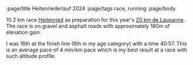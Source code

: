 :page/title Heitenriederlauf 2024
:page/tags race, running
:page/body

10.2 km race [Heitenried](https://en.wikipedia.org/wiki/Heitenried) as preparation for this year's [20 km de Lausanne](2024-04-28-20km-de-Lausanne-2024.md).  The race is on gravel and asphalt roads with approximately 180m of elevation gain.

I was 16th at the finish line (6th in my age category) with a time 40:57. This is an average pace of 4 min/km pace which is my best result at a race with such altitude profile.
